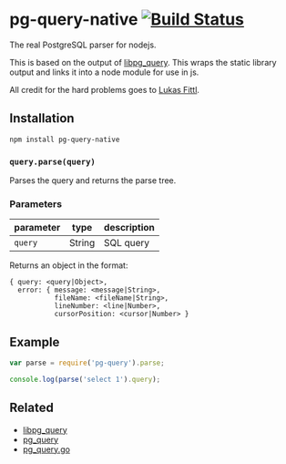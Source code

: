 # pg-query-native [![Build Status](https://travis-ci.org/zhm/pg-query-native.svg?branch=master)](https://travis-ci.org/zhm/pg-query-native)

The real PostgreSQL parser for nodejs.

This is based on the output of [libpg_query](https://github.com/lfittl/libpg_query). This wraps the static library output and links it into a node module for use in js.

All credit for the hard problems goes to [Lukas Fittl](https://github.com/lfittl).

## Installation

```sh
npm install pg-query-native
```

### `query.parse(query)`

Parses the query and returns the parse tree.

### Parameters

| parameter            | type               | description                                               |
| -------------------- | ------------------ | --------------------------------------------------------- |
| `query`              | String             | SQL query                                                 |

Returns an object in the format:

```
{ query: <query|Object>,
  error: { message: <message|String>,
           fileName: <fileName|String>,
           lineNumber: <line|Number>,
           cursorPosition: <cursor|Number> }
```

## Example

```js
var parse = require('pg-query').parse;

console.log(parse('select 1').query);
```

## Related

* [libpg_query](https://github.com/lfittl/libpg_query)
* [pg_query](https://github.com/lfittl/pg_query)
* [pg_query.go](https://github.com/lfittl/pg_query.go)
